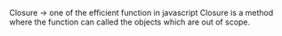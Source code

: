 Closure -> one of the efficient function in javascript 
Closure is a method where the function can called the objects which are out of scope.
